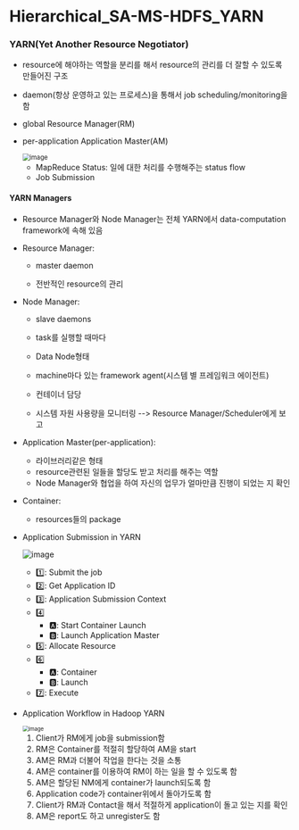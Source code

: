 # Hierarchical_SA-MS-HDFS_YARN

### YARN(Yet Another Resource Negotiator)

- resource에 해야하는 역할을 분리를 해서 resource의 관리를 더 잘할 수 있도록  만들어진 구조

- daemon(항상 운영하고 있는 프로세스)을 통해서 job scheduling/monitoring을 함

- global Resource Manager(RM)

- per-application Application Master(AM)

  <img src="https://user-images.githubusercontent.com/61573968/81551586-0e863580-93bd-11ea-9850-8c414db093a8.png" alt="image" style="zoom:80%;" />

  - MapReduce Status: 일에 대한 처리를 수행해주는 status flow
  - Job Submission

#### YARN Managers

- Resource Manager와 Node Manager는 전체 YARN에서 data-computation framework에 속해 있음

- Resource Manager: 

  - master daemon

  - 전반적인 resource의 관리 

- Node Manager:

  - slave daemons
  - task를 실행할 때마다
  - Data Node형태

  - machine마다 있는 framework agent(시스템 별 프레임워크 에이전트)
  - 컨테이너 담당
  - 시스템 자원 사용량을 모니터링 --> Resource Manager/Scheduler에게 보고

- Application Master(per-application):

  - 라이브러리같은 형태
  - resource관련된 일들을 할당도 받고 처리를 해주는 역할
  - Node Manager와 협업을 하여 자신의 업무가 얼마만큼 진행이 되었는 지 확인

- Container:

  - resources들의 package

    

- Application Submission in YARN

  ![image](https://user-images.githubusercontent.com/61573968/81556272-03370800-93c5-11ea-81fe-1edec5482cfb.png)

  - :one:: Submit the job
  - :two:: Get Application ID
  - :three:: Application Submission Context
  - :four:
    - :a:: Start Container Launch
    - :b:: Launch Application Master
  - :five:: Allocate Resource
  - :six:
    - :a:: Container
    - :b:: Launch
  - :seven:: Execute

- Application Workflow in Hadoop YARN

  <img src="https://user-images.githubusercontent.com/61573968/81557811-8ce7d500-93c7-11ea-98b1-4fe563f7fcc3.png" alt="image" style="zoom: 67%;" />

  1. Client가 RM에게 job을 submission함
  2. RM은 Container를 적절히 할당하여 AM을 start
  3. AM은 RM과 더불어 작업을 한다는 것을 소통
  4. AM은 container를 이용하여 RM이 하는 일을 할 수 있도록 함
  5. AM은 할당된 NM에게 container가 launch되도록 함
  6. Application code가 container위에서 돌아가도록 함
  7. Client가 RM과 Contact을 해서 적절하게 application이 돌고 있는 지를 확인
  8. AM은 report도 하고 unregister도 함

